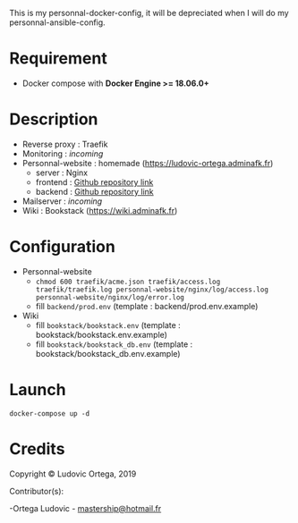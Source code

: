 This is my personnal-docker-config, it will be depreciated when I will do my personnal-ansible-config.

# Requirement

- Docker compose with **Docker Engine >= 18.06.0+**

# Description

- Reverse proxy : Traefik
- Monitoring : *incoming*
- Personnal-website : homemade (https://ludovic-ortega.adminafk.fr)
	- server : Nginx
	- frontend : [Github repository link](https://github.com/M0NsTeRRR/Personnal-website/tree/master/frontend)
	- backend : [Github repository link](https://github.com/M0NsTeRRR/Personnal-website/tree/master/backend)
- Mailserver : *incoming*
- Wiki : Bookstack (https://wiki.adminafk.fr)

# Configuration

- Personnal-website
	- `chmod 600 traefik/acme.json traefik/access.log traefik/traefik.log personnal-website/nginx/log/access.log personnal-website/nginx/log/error.log`
	- fill `backend/prod.env` (template : backend/prod.env.example)
- Wiki
	- fill `bookstack/bookstack.env` (template : bookstack/bookstack.env.example)
	- fill `bookstack/bookstack_db.env` (template : bookstack/bookstack_db.env.example)

# Launch

`docker-compose up -d`

# Credits

Copyright © Ludovic Ortega, 2019

Contributor(s):

-Ortega Ludovic - mastership@hotmail.fr